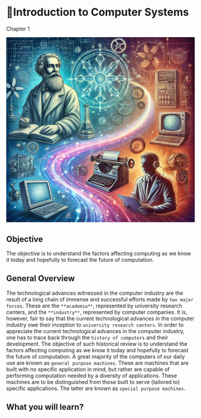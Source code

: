 # :bookmark_tabs:Introduction to Computer Systems
<p>Chapter 1</p>

![Image](https://github.com/mercyXp/Courses/blob/main/Computer%20architecture%20and%20organization/z-images/Com.png)
## Objective
The objective is to understand the factors affecting computing as we know it today and hopefully to forecast the future of computation.

## General Overview
The technological advances witnessed in the computer industry are the result of a
long chain of immense and successful efforts made by `two major forces`. These
are the `**academia**`, represented by university research centers, and the `**industry**`,
represented by computer companies. It is, however, fair to say that the current
 technological advances in the computer industry owe their inception to `university
research centers`. In order to appreciate the current technological advances in the
computer industry, one has to trace back through the `history of computers` and
their development. The objective of such historical review is to understand the
factors affecting computing as we know it today and hopefully to forecast the
future of computation. A great majority of the computers of our daily use are
known as `general purpose machines`. These are machines that are built with no
specific application in mind, but rather are capable of performing computation
needed by a diversity of applications. These machines are to be distinguished
from those built to serve (tailored to) specific applications. The latter are known
as `special purpose machines`.

## What you will learn?



